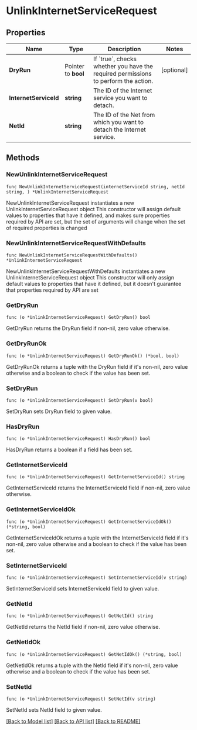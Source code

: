 # UnlinkInternetServiceRequest

## Properties

Name | Type | Description | Notes
------------ | ------------- | ------------- | -------------
**DryRun** | Pointer to **bool** | If &#x60;true&#x60;, checks whether you have the required permissions to perform the action. | [optional] 
**InternetServiceId** | **string** | The ID of the Internet service you want to detach. | 
**NetId** | **string** | The ID of the Net from which you want to detach the Internet service. | 

## Methods

### NewUnlinkInternetServiceRequest

`func NewUnlinkInternetServiceRequest(internetServiceId string, netId string, ) *UnlinkInternetServiceRequest`

NewUnlinkInternetServiceRequest instantiates a new UnlinkInternetServiceRequest object
This constructor will assign default values to properties that have it defined,
and makes sure properties required by API are set, but the set of arguments
will change when the set of required properties is changed

### NewUnlinkInternetServiceRequestWithDefaults

`func NewUnlinkInternetServiceRequestWithDefaults() *UnlinkInternetServiceRequest`

NewUnlinkInternetServiceRequestWithDefaults instantiates a new UnlinkInternetServiceRequest object
This constructor will only assign default values to properties that have it defined,
but it doesn't guarantee that properties required by API are set

### GetDryRun

`func (o *UnlinkInternetServiceRequest) GetDryRun() bool`

GetDryRun returns the DryRun field if non-nil, zero value otherwise.

### GetDryRunOk

`func (o *UnlinkInternetServiceRequest) GetDryRunOk() (*bool, bool)`

GetDryRunOk returns a tuple with the DryRun field if it's non-nil, zero value otherwise
and a boolean to check if the value has been set.

### SetDryRun

`func (o *UnlinkInternetServiceRequest) SetDryRun(v bool)`

SetDryRun sets DryRun field to given value.

### HasDryRun

`func (o *UnlinkInternetServiceRequest) HasDryRun() bool`

HasDryRun returns a boolean if a field has been set.

### GetInternetServiceId

`func (o *UnlinkInternetServiceRequest) GetInternetServiceId() string`

GetInternetServiceId returns the InternetServiceId field if non-nil, zero value otherwise.

### GetInternetServiceIdOk

`func (o *UnlinkInternetServiceRequest) GetInternetServiceIdOk() (*string, bool)`

GetInternetServiceIdOk returns a tuple with the InternetServiceId field if it's non-nil, zero value otherwise
and a boolean to check if the value has been set.

### SetInternetServiceId

`func (o *UnlinkInternetServiceRequest) SetInternetServiceId(v string)`

SetInternetServiceId sets InternetServiceId field to given value.


### GetNetId

`func (o *UnlinkInternetServiceRequest) GetNetId() string`

GetNetId returns the NetId field if non-nil, zero value otherwise.

### GetNetIdOk

`func (o *UnlinkInternetServiceRequest) GetNetIdOk() (*string, bool)`

GetNetIdOk returns a tuple with the NetId field if it's non-nil, zero value otherwise
and a boolean to check if the value has been set.

### SetNetId

`func (o *UnlinkInternetServiceRequest) SetNetId(v string)`

SetNetId sets NetId field to given value.



[[Back to Model list]](../README.md#documentation-for-models) [[Back to API list]](../README.md#documentation-for-api-endpoints) [[Back to README]](../README.md)



